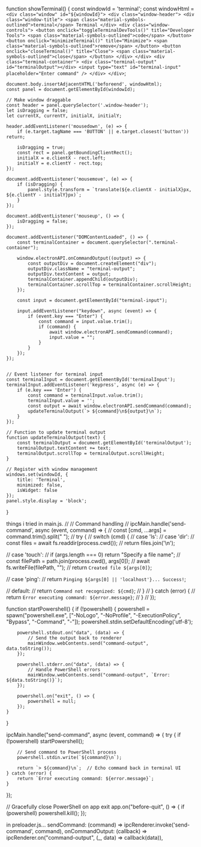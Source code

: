 function showTerminal() {
    const windowId = 'terminal';
    const windowHtml = `
        <div class="window" id="${windowId}">
            <div class="window-header">
                <div class="window-title">
                    <span class="material-symbols-outlined">terminal</span>
                    Terminal
                </div>
                <div class="window-controls">
                    <button onclick="toggleTerminalDevTools()" title="Developer Tools">
                        <span class="material-symbols-outlined">code</span>
                    </button>
                    <button onclick="minimizeTerminal()" title="Minimize">
                        <span class="material-symbols-outlined">remove</span>
                    </button>
                    <button onclick="closeTerminal()" title="Close">
                        <span class="material-symbols-outlined">close</span>
                    </button>
                </div>
            </div>
            <div class="terminal-container">
                <div class="terminal-output" id="terminalOutput"></div>
    <input type="text" id="terminal-input" placeholder="Enter command" />
            </div>
        </div>
    `;

    document.body.insertAdjacentHTML('beforeend', windowHtml);
    const panel = document.getElementById(windowId);

    // Make window draggable
    const header = panel.querySelector('.window-header');
    let isDragging = false;
    let currentX, currentY, initialX, initialY;

    header.addEventListener('mousedown', (e) => {
        if (e.target.tagName === 'BUTTON' || e.target.closest('button')) return;

        isDragging = true;
        const rect = panel.getBoundingClientRect();
        initialX = e.clientX - rect.left;
        initialY = e.clientY - rect.top;
    });

    document.addEventListener('mousemove', (e) => {
        if (isDragging) {
            panel.style.transform = `translate(${e.clientX - initialX}px, ${e.clientY - initialY}px)`;
        }
    });

    document.addEventListener('mouseup', () => {
        isDragging = false;
    });

    document.addEventListener("DOMContentLoaded", () => {
        const terminalContainer = document.querySelector(".terminal-container");
    
        window.electronAPI.onCommandOutput((output) => {
            const outputDiv = document.createElement("div");
            outputDiv.className = "terminal-output";
            outputDiv.textContent = output;
            terminalContainer.appendChild(outputDiv);
            terminalContainer.scrollTop = terminalContainer.scrollHeight;
        });
    
        const input = document.getElementById("terminal-input");
    
        input.addEventListener("keydown", async (event) => {
            if (event.key === "Enter") {
                const command = input.value.trim();
                if (command) {
                    await window.electronAPI.sendCommand(command);
                    input.value = "";
                }
            }
        });
    });
    

    // Event listener for terminal input
    const terminalInput = document.getElementById('terminalInput');
    terminalInput.addEventListener('keypress', async (e) => {
        if (e.key === 'Enter') {
            const command = terminalInput.value.trim();
            terminalInput.value = '';
            const output = await window.electronAPI.sendCommand(command);
            updateTerminalOutput(`> ${command}\n${output}\n`);
        }
    });

    // Function to update terminal output
    function updateTerminalOutput(text) {
        const terminalOutput = document.getElementById('terminalOutput');
        terminalOutput.textContent += text;
        terminalOutput.scrollTop = terminalOutput.scrollHeight;
    }

    // Register with window management
    windows.set(windowId, {
        title: 'Terminal',
        minimized: false,
        isWidget: false
    });
    panel.style.display = 'block';
}

things i tried in main.js.
// // Command handling
// ipcMain.handle('send-command', async (event, command) => {
//     const [cmd, ...args] = command.trim().split(" ");
//     try {
//         switch (cmd) {
//             case 'ls':
//             case 'dir':
//                 const files = await fs.readdir(process.cwd());
//                 return files.join('\n');

//             case 'touch':
//                 if (args.length === 0) return "Specify a file name";
//                 const filePath = path.join(process.cwd(), args[0]);
//                 await fs.writeFile(filePath, "");
//                 return `Created file ${args[0]}`;

//             case 'ping':
//                 return `Pinging ${args[0] || 'localhost'}... Success!`;

//             default:
//                 return `Command not recognized: ${cmd}`;
//         }
//     } catch (error) {
//         return `Error executing command: ${error.message}`;
//     }
// });

function startPowershell() {
    if (!powershell) {
        powershell = spawn("powershell.exe", ["-NoLogo", "-NoProfile", "-ExecutionPolicy", "Bypass", "-Command", "-"]);
        powershell.stdin.setDefaultEncoding('utf-8');
        
        powershell.stdout.on("data", (data) => {
            // Send the output back to renderer
            mainWindow.webContents.send("command-output", data.toString());
        });

        powershell.stderr.on("data", (data) => {
            // Handle PowerShell errors
            mainWindow.webContents.send("command-output", `Error: ${data.toString()}`);
        });

        powershell.on("exit", () => {
            powershell = null;
        });
    }
}

ipcMain.handle("send-command", async (event, command) => {
    try {
        if (!powershell) startPowershell();

        // Send command to PowerShell process
        powershell.stdin.write(`${command}\n`);
        
        return `> ${command}\n`;  // Echo command back in terminal UI
    } catch (error) {
        return `Error executing command: ${error.message}`;
    }
});

// Gracefully close PowerShell on app exit
app.on("before-quit", () => {
    if (powershell) powershell.kill();
});

in preloader.js...
    sendCommand: (command) => ipcRenderer.invoke('send-command', command),
    onCommandOutput: (callback) => ipcRenderer.on("command-output", (_, data) => callback(data)),